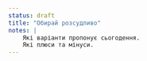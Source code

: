 ```yaml
---
status: draft
title: "Обирай розсудливо"
notes: |
    Які варіанти пропонує сьогодення.
    Які плюси та мінуси.
---
```

